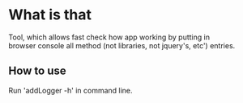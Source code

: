 # What is that
Tool, which allows fast check how app working by putting in <br />
browser console all method (not libraries, not jquery's, etc') entries.

## How to use
Run 'addLogger -h' in command line.